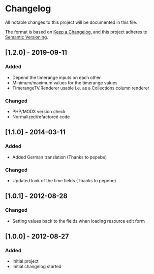 # Changelog
All notable changes to this project will be documented in this file.

The format is based on [Keep a Changelog](https://keepachangelog.com/en/1.0.0/),
and this project adheres to [Semantic Versioning](https://semver.org/spec/v2.0.0.html).

## [1.2.0] - 2019-09-11
### Added
- Depend the timerange inputs on each other
- Minimum/maximum values for the timerange values
- TimerangeTV.Renderer usable i.e. as a Collections column renderer
### Changed
- PHP/MODX version check
- Normalized/refactored code 

## [1.1.0] - 2014-03-11
### Added
- Added German translation (Thanks to pepebe)
### Changed
- Updated look of the time fields (Thanks to pepebe)

## [1.0.1] - 2012-08-28
### Changed
- Setting values back to the fields when loading resource edit form

## [1.0.0] - 2012-08-27
### Added
- Initial project
- Initial changelog started
